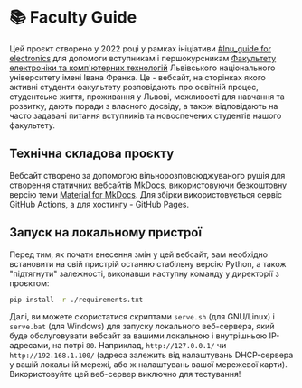 # 📚 Faculty Guide

Цей проєкт створено у 2022 році у рамках ініціативи [#lnu_guide for electronics](https://t.me/lnu_guide) для допомоги вступникам і першокурсникам [Факультету електроніки та комп'ютерних технологій](https://electronics.lnu.edu.ua/) Львівського національного університету імені Івана Франка. Це - вебсайт, на сторінках якого активні студенти факультету розповідають про освітній процес, студентське життя, проживання у Львові, можливості для навчання та розвитку, дають поради з власного досвіду, а також відповідають на часто задавані питання вступників та новоспечених студентів нашого факультету.

## Технічна складова проєкту

Вебсайт створено за допомогою вільнорозповсюджуваного рушія для створення статичних вебсайтів [MkDocs]([MkDocs](https://www.mkdocs.org/)), використовуючи безкоштовну версію теми [Material for MkDocs](https://squidfunk.github.io/mkdocs-material/). Для збірки використовується сервіс GitHub Actions, а для хостингу - GitHub Pages.

## Запуск на локальному пристрої

Перед тим, як почати внесення змін у цей вебсайт, вам необхідно встановити на свій пристрій останню стабільну версію Python, а також "підтягнути" залежності, виконавши наступну команду у директорії з проєктом:

```bash
pip install -r ./requirements.txt
```

Далі, ви можете скористатися скриптами `serve.sh` (для GNU/Linux) і `serve.bat` (для Windows) для запуску локального веб-сервера, який буде обслуговувати вебсайт за вашими локальною і внутрішньою IP-адресами, на потрі `80`. Наприклад, `http://127.0.0.1/` чи `http://192.168.1.100/` (адреса залежить від налаштувань DHCP-сервера у вашій локальній мережі, або ж налаштувань вашої мережевої карти). Використовуйте цей веб-сервер виключно для тестування!
